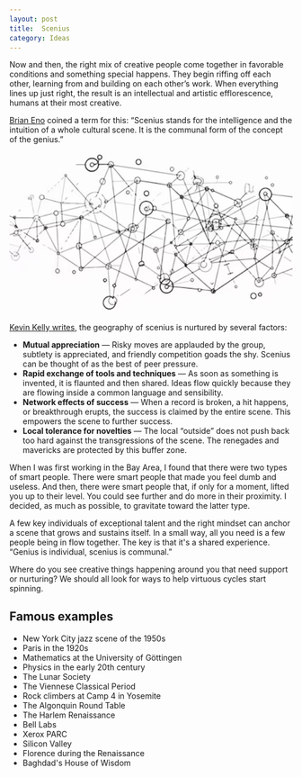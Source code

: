 ```yaml
---
layout: post
title:  Scenius
category: Ideas
---
```


Now and then, the right mix of creative people come together in favorable conditions and something special happens. They begin riffing off each other, learning from and building on each other’s work. When everything lines up just right, the result is an intellectual and artistic efflorescence, humans at their most creative.

[Brian Eno][1] coined a term for this: “Scenius stands for the intelligence and the intuition of a whole cultural scene. It is the communal form of the concept of the genius.”

![Network](../images/illustrations/network.jpg)

[Kevin Kelly writes][3], the geography of scenius is nurtured by several factors:

- **Mutual appreciation** — Risky moves are applauded by the group, subtlety is appreciated, and friendly competition goads the shy. Scenius can be thought of as the best of peer pressure.
- **Rapid exchange of tools and techniques** — As soon as something is invented, it is flaunted and then shared. Ideas flow quickly because they are flowing inside a common language and sensibility.
- **Network effects of success** — When a record is broken, a hit happens, or breakthrough erupts, the success is claimed by the entire scene. This empowers the scene to further success.
- **Local tolerance for novelties** — The local “outside” does not push back too hard against the transgressions of the scene. The renegades and mavericks are protected by this buffer zone.

When I was first working in the Bay Area, I found that there were two types of smart people. There were smart people that made you feel dumb and useless. And then, there were smart people that, if only for a moment, lifted you up to their level. You could see further and do more in their proximity. I decided, as much as possible, to gravitate toward the latter type.

A few key individuals of exceptional talent and the right mindset can anchor a scene that grows and sustains itself. In a small way, all you need is a few people being in flow together. The key is that it's a shared experience. “Genius is individual, scenius is communal.”

Where do you see creative things happening around you that need support or nurturing? We should all look for ways to help virtuous cycles start spinning.


## Famous examples

- New York City jazz scene of the 1950s
- Paris in the 1920s
- Mathematics at the University of Göttingen
- Physics in the early 20th century
- The Lunar Society
- The Viennese Classical Period
- Rock climbers at Camp 4 in Yosemite
- The Algonquin Round Table
- The Harlem Renaissance
- Bell Labs
- Xerox PARC
- Silicon Valley
- Florence during the Renaissance
- Baghdad's House of Wisdom


[1]: https://www.brian-eno.net/about/
[2]: https://www.theguardian.com/music/2010/apr/28/brian-eno-brighton-festival
[3]: https://kk.org/thetechnium/scenius-or-comm/
[4]: https://austinkleon.com/2023/09/12/maps-of-scenius/
[5]: https://www.newyorker.com/magazine/2014/07/07/ambient-genius
